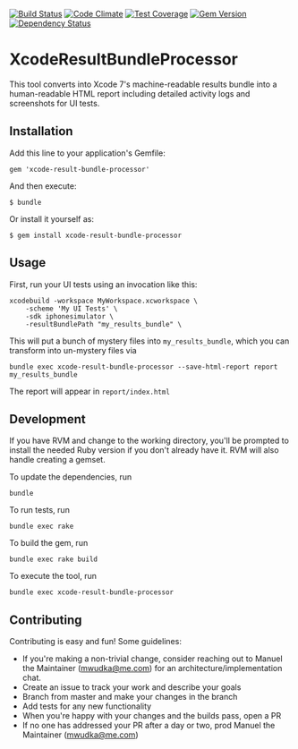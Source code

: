 [![Build Status](https://travis-ci.org/americanexpress/xcode-result-bundle-processor.svg?branch=master)](https://travis-ci.org/americanexpress/xcode-result-bundle-processor)
[![Code Climate](https://codeclimate.com/github/americanexpress/xcode-result-bundle-processor/badges/gpa.svg)](https://codeclimate.com/github/americanexpress/xcode-result-bundle-processor)
[![Test Coverage](https://codeclimate.com/github/americanexpress/xcode-result-bundle-processor/badges/coverage.svg)](https://codeclimate.com/github/americanexpress/xcode-result-bundle-processor/coverage)
[![Gem Version](https://badge.fury.io/rb/xcode-result-bundle-processor.svg)](https://badge.fury.io/rb/xcode-result-bundle-processor)
[![Dependency Status](https://www.versioneye.com/user/projects/565629adff016c002c001c2c/badge.svg?style=flat)](https://www.versioneye.com/user/projects/565629adff016c002c001c2c)

# XcodeResultBundleProcessor

This tool converts into Xcode 7's machine-readable results bundle into a human-readable HTML report including
detailed activity logs and screenshots for UI tests.

## Installation

Add this line to your application's Gemfile:

    gem 'xcode-result-bundle-processor'

And then execute:

    $ bundle

Or install it yourself as:

    $ gem install xcode-result-bundle-processor

## Usage

First, run your UI tests using an invocation like this:

    xcodebuild -workspace MyWorkspace.xcworkspace \
        -scheme 'My UI Tests' \
        -sdk iphonesimulator \
        -resultBundlePath "my_results_bundle" \
        
This will put a bunch of mystery files into `my_results_bundle`, which you can transform into un-mystery files
via

    bundle exec xcode-result-bundle-processor --save-html-report report my_results_bundle 
    
The report will appear in `report/index.html`

## Development

If you have RVM and change to the working directory, you'll be prompted to install the needed Ruby version if you
don't already have it. RVM will also handle creating a gemset.

To update the dependencies, run

    bundle
    
To run tests, run

    bundle exec rake

To build the gem, run
    
    bundle exec rake build
    
To execute the tool, run

    bundle exec xcode-result-bundle-processor

## Contributing

Contributing is easy and fun! Some guidelines:

* If you're making a non-trivial change, consider reaching out to Manuel the Maintainer (mwudka@me.com) for an
 architecture/implementation chat.
* Create an issue to track your work and describe your goals
* Branch from master and make your changes in the branch
* Add tests for any new functionality
* When you're happy with your changes and the builds pass, open a PR
* If no one has addressed your PR after a day or two, prod Manuel the Maintainer (mwudka@me.com)